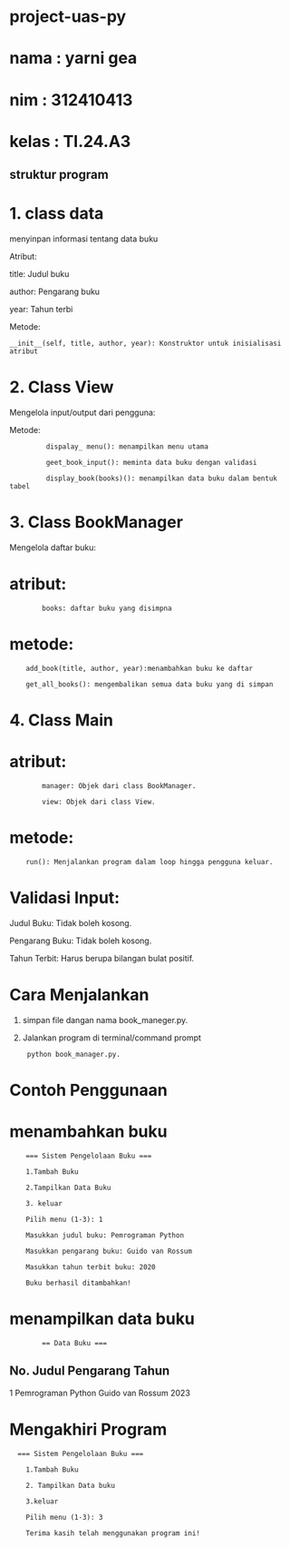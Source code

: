 # project-uas-py

# nama : yarni gea 

# nim : 312410413

# kelas : TI.24.A3 

## struktur program 

# 1. class data 

menyinpan informasi tentang data buku 

Atribut:

title: Judul buku

author: Pengarang buku

year: Tahun terbi

Metode:

    __init__(self, title, author, year): Konstruktor untuk inisialisasi atribut

 # 2. Class  View

 Mengelola input/output dari pengguna:

 Metode:
 
             dispalay_ menu(): menampilkan menu utama 

             geet_book_input(): meminta data buku dengan validasi

             display_book(books)(): menampilkan data buku dalam bentuk tabel

# 3. Class BookManager

Mengelola daftar buku:

# atribut: 

            books: daftar buku yang disimpna 

# metode: 

        add_book(title, author, year):menambahkan buku ke daftar 

        get_all_books(): mengembalikan semua data buku yang di simpan 

# 4. Class Main

# atribut: 

            manager: Objek dari class BookManager.

            view: Objek dari class View.

# metode: 

        run(): Menjalankan program dalam loop hingga pengguna keluar.

# Validasi Input: 

Judul Buku: Tidak boleh kosong.

Pengarang Buku: Tidak boleh kosong.

Tahun Terbit: Harus berupa bilangan bulat positif.

# Cara Menjalankan

1. simpan file dangan nama book_maneger.py.

2. Jalankan program di terminal/command prompt

        python book_manager.py.

# Contoh Penggunaan

# menambahkan buku 

        === Sistem Pengelolaan Buku ===

        1.Tambah Buku

        2.Tampilkan Data Buku 

        3. keluar 

        Pilih menu (1-3): 1
        
        Masukkan judul buku: Pemrograman Python
        
        Masukkan pengarang buku: Guido van Rossum
        
        Masukkan tahun terbit buku: 2020
        
        Buku berhasil ditambahkan!

# menampilkan data buku 

            == Data Buku ===
No.  Judul                         Pengarang           Tahun     
----------------------------------------------------------------------
1    Pemrograman Python            Guido van Rossum    2023     

# Mengakhiri Program

      === Sistem Pengelolaan Buku ===
      
        1.Tambah Buku 

        2. Tampilkan Data buku 

        3.keluar 

        Pilih menu (1-3): 3

        Terima kasih telah menggunakan program ini!


        









            
            

 

